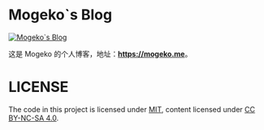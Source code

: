 # Mogeko`s Blog

[![Mogeko`s Blog](https://github.com/Mogeko/Blog/workflows/Mogeko%60s%20Blog/badge.svg?event=push)](https://mogeko.github.io)

这是 Mogeko 的个人博客，地址：**<https://mogeko.me>**。

# LICENSE

The code in this project is licensed under [MIT](./LICENSE), content licensed under [CC BY-NC-SA 4.0](./src/pages/posts/LICENSE).
